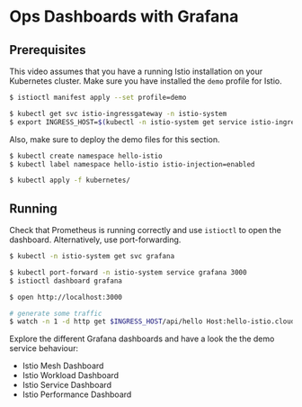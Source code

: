 # Ops Dashboards with Grafana

## Prerequisites

This video assumes that you have a running Istio installation on your Kubernetes cluster. Make sure you have installed the `demo` profile for Istio.

```bash
$ istioctl manifest apply --set profile=demo

$ kubectl get svc istio-ingressgateway -n istio-system
$ export INGRESS_HOST=$(kubectl -n istio-system get service istio-ingressgateway -o jsonpath='{.status.loadBalancer.ingress[0].ip}')
```

Also, make sure to deploy the demo files for this section.

```bash
$ kubectl create namespace hello-istio
$ kubectl label namespace hello-istio istio-injection=enabled

$ kubectl apply -f kubernetes/
```

## Running

Check that Prometheus is running correctly and use `istioctl` to open the dashboard. Alternatively, use port-forwarding.

```bash
$ kubectl -n istio-system get svc grafana

$ kubectl port-forward -n istio-system service grafana 3000
$ istioctl dashboard grafana

$ open http://localhost:3000

# generate some traffic
$ watch -n 1 -d http get $INGRESS_HOST/api/hello Host:hello-istio.cloud
```

Explore the different Grafana dashboards and have a look the the demo service behaviour:

- Istio Mesh Dashboard
- Istio Workload Dashboard
- Istio Service Dashboard
- Istio Performance Dashboard